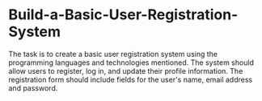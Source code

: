 # Build-a-Basic-User-Registration-System
The task is to create a basic user registration system using the programming languages and  technologies mentioned. The system should allow users to register, log in, and update their profile information.  The registration form should include fields for the user's name, email address and password.
